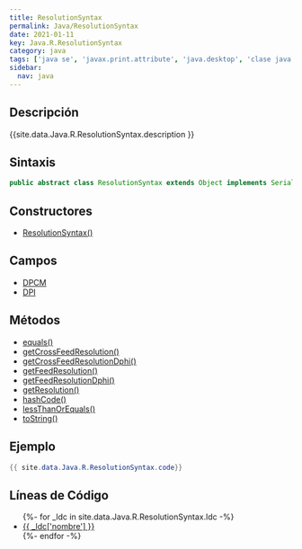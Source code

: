 ```yaml
---
title: ResolutionSyntax
permalink: Java/ResolutionSyntax
date: 2021-01-11
key: Java.R.ResolutionSyntax
category: java
tags: ['java se', 'javax.print.attribute', 'java.desktop', 'clase java', 'Java 1.0']
sidebar: 
  nav: java
---
```


## Descripción
{{site.data.Java.R.ResolutionSyntax.description }}

## Sintaxis
~~~java
public abstract class ResolutionSyntax extends Object implements Serializable, Cloneable
~~~

## Constructores
* [ResolutionSyntax()](/Java/ResolutionSyntax/ResolutionSyntax/)

## Campos
* [DPCM](/Java/ResolutionSyntax/DPCM)
* [DPI](/Java/ResolutionSyntax/DPI)

## Métodos
* [equals()](/Java/ResolutionSyntax/equals)
* [getCrossFeedResolution()](/Java/ResolutionSyntax/getCrossFeedResolution)
* [getCrossFeedResolutionDphi()](/Java/ResolutionSyntax/getCrossFeedResolutionDphi)
* [getFeedResolution()](/Java/ResolutionSyntax/getFeedResolution)
* [getFeedResolutionDphi()](/Java/ResolutionSyntax/getFeedResolutionDphi)
* [getResolution()](/Java/ResolutionSyntax/getResolution)
* [hashCode()](/Java/ResolutionSyntax/hashCode)
* [lessThanOrEquals()](/Java/ResolutionSyntax/lessThanOrEquals)
* [toString()](/Java/ResolutionSyntax/toString)

## Ejemplo
~~~java
{{ site.data.Java.R.ResolutionSyntax.code}}
~~~

## Líneas de Código
<ul>
{%- for _ldc in site.data.Java.R.ResolutionSyntax.ldc -%}
   <li>
       <a href="{{_ldc['url'] }}">{{ _ldc['nombre'] }}</a>
   </li>
{%- endfor -%}
</ul>

